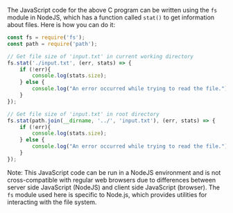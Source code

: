 The JavaScript code for the above C program can be written using the `fs` module in NodeJS, which has a function called `stat()` to get information about files. Here is how you can do it:

```javascript
const fs = require('fs');
const path = require('path');

// Get file size of 'input.txt' in current working directory 
fs.stat('./input.txt', (err, stats) => {
    if (!err){
        console.log(stats.size);
    } else {
        console.log("An error occurred while trying to read the file.");
    }
});

// Get file size of 'input.txt' in root directory 
fs.stat(path.join(__dirname, '../', 'input.txt'), (err, stats) => {
    if (!err){
        console.log(stats.size);
    } else {
        console.log("An error occurred while trying to read the file.");
    }
});
```
Note: This JavaScript code can be run in a NodeJS environment and is not cross-compatible with regular web browsers due to differences between server side JavaScript (NodeJS) and client side JavaScript (browser). The `fs` module used here is specific to Node.js, which provides utilities for interacting with the file system.

